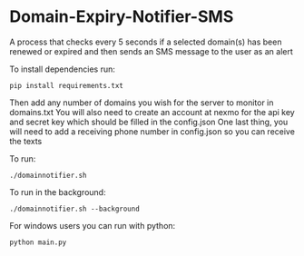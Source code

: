 # Domain-Expiry-Notifier-SMS
A process that checks every 5 seconds if a selected domain(s) has been renewed or expired and then sends an SMS message to the user as an alert

To install dependencies run:

```pip install requirements.txt```

Then add any number of domains you wish for the server to monitor in domains.txt
You will also need to create an account at nexmo for the api key and secret key which should be filled in the config.json
One last thing, you will need to add a receiving phone number in config.json so you can receive the texts

To run:

```./domainnotifier.sh```

To run in the background:

```./domainnotifier.sh --background```

For windows users you can run with python:

```python main.py```

